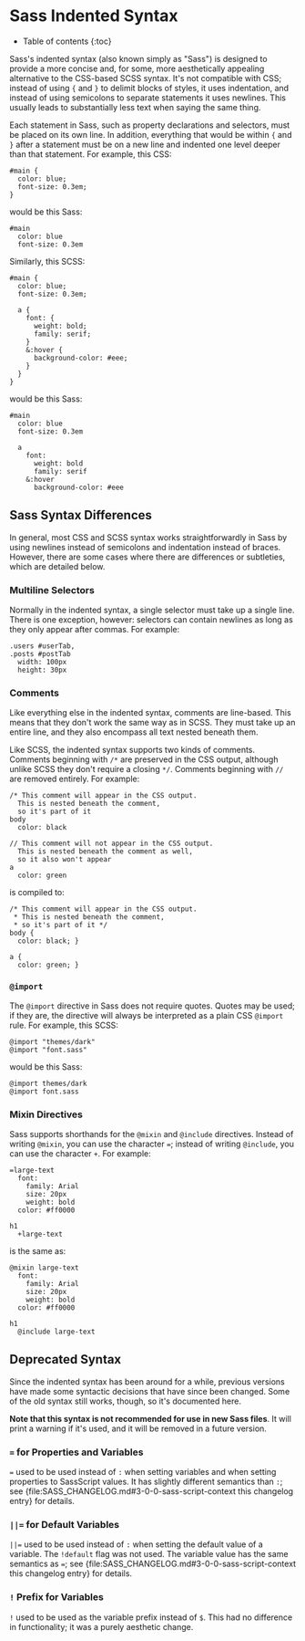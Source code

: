 # Sass Indented Syntax

* Table of contents
{:toc}

Sass's indented syntax (also known simply as "Sass")
is designed to provide a more concise
and, for some, more aesthetically appealing alternative
to the CSS-based SCSS syntax.
It's not compatible with CSS;
instead of using `{` and `}` to delimit blocks of styles,
it uses indentation,
and instead of using semicolons to separate statements it uses newlines.
This usually leads to substantially less text
when saying the same thing.

Each statement in Sass, such as property declarations and selectors,
must be placed on its own line.
In addition, everything that would be within `{` and `}` after a statement
must be on a new line and indented one level deeper than that statement.
For example, this CSS:

    #main {
      color: blue;
      font-size: 0.3em;
    }

would be this Sass:

    #main
      color: blue
      font-size: 0.3em

Similarly, this SCSS:

    #main {
      color: blue;
      font-size: 0.3em;

      a {
        font: {
          weight: bold;
          family: serif;
        }
        &:hover {
          background-color: #eee;
        }
      }
    }

would be this Sass:

    #main
      color: blue
      font-size: 0.3em

      a
        font:
          weight: bold
          family: serif
        &:hover
          background-color: #eee

## Sass Syntax Differences

In general, most CSS and SCSS syntax
works straightforwardly in Sass
by using newlines instead of semicolons
and indentation instead of braces.
However, there are some cases where there are differences or subtleties,
which are detailed below.

### Multiline Selectors

Normally in the indented syntax, a single selector must take up a single line.
There is one exception, however:
selectors can contain newlines as long as they only appear after commas.
For example:

    .users #userTab,
    .posts #postTab
      width: 100px
      height: 30px

### Comments

Like everything else in the indented syntax,
comments are line-based.
This means that they don't work the same way as in SCSS.
They must take up an entire line,
and they also encompass all text nested beneath them.

Like SCSS, the indented syntax supports two kinds of comments.
Comments beginning with `/*` are preserved in the CSS output,
although unlike SCSS they don't require a closing `*/`.
Comments beginning with `//` are removed entirely.
For example:

    /* This comment will appear in the CSS output.
      This is nested beneath the comment,
      so it's part of it
    body
      color: black

    // This comment will not appear in the CSS output.
      This is nested beneath the comment as well,
      so it also won't appear
    a
      color: green

is compiled to:

    /* This comment will appear in the CSS output.
     * This is nested beneath the comment,
     * so it's part of it */
    body {
      color: black; }

    a {
      color: green; }

### `@import`

The `@import` directive in Sass does not require quotes.
Quotes may be used;
if they are, the directive will always be interpreted
as a plain CSS `@import` rule.
For example, this SCSS:

    @import "themes/dark"
    @import "font.sass"

would be this Sass:

    @import themes/dark
    @import font.sass

### Mixin Directives

Sass supports shorthands for the `@mixin` and `@include` directives.
Instead of writing `@mixin`, you can use the character `=`;
instead of writing `@include`, you can use the character `+`.
For example:

    =large-text
      font:
        family: Arial
        size: 20px
        weight: bold
      color: #ff0000

    h1
      +large-text

is the same as:

    @mixin large-text
      font:
        family: Arial
        size: 20px
        weight: bold
      color: #ff0000

    h1
      @include large-text

## Deprecated Syntax

Since the indented syntax has been around for a while,
previous versions have made some syntactic decisions
that have since been changed.
Some of the old syntax still works, though,
so it's documented here.

**Note that this syntax is not recommended
for use in new Sass files**.
It will print a warning if it's used,
and it will be removed in a future version.

### `=` for Properties and Variables

`=` used to be used instead of `:` when setting variables
and when setting properties to SassScript values.
It has slightly different semantics than `:`;
see {file:SASS_CHANGELOG.md#3-0-0-sass-script-context this changelog entry} for details.

### `||=` for Default Variables

`||=` used to be used instead of `:` when setting the default value of a variable.
The `!default` flag was not used.
The variable value has the same semantics as `=`;
see {file:SASS_CHANGELOG.md#3-0-0-sass-script-context this changelog entry} for details.

### `!` Prefix for Variables

`!` used to be used as the variable prefix instead of `$`.
This had no difference in functionality;
it was a purely aesthetic change.
